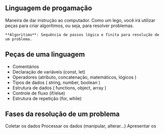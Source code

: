 ## Linguagem de progamação

Maneira de dar instrução ao computador.
Como um lego, você irá utilizar peças para criar algoritimos, ou seja, para resolver problemas.

    **Algoritimo**: Sequência de passos lógica e finita para resolução de um problema.

## Peças de uma linguagem

- Comentários
- Declaração de variáveis (const, let)
- Operadores (atributo, concatenação, matemáticos, lógicos )
- Tipos de dados ( string, number, boolean )
- Estrutura de dados ( functions, object, array )
- Controle de fluxo (if/else)
- Estrutura de repetição (for, while)

## Fases da resolução de um problema

Coletar os dados
Processar os dados (manipular, alterar...)
Apresentar os 



